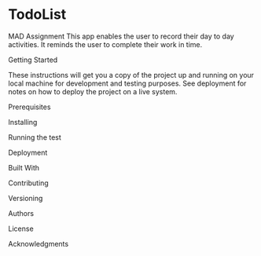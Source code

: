 # TodoList
MAD Assignment
This app enables the user to record their day to day activities. It reminds the user to complete their work in time.

Getting Started

These instructions will get you a copy of the project up and running on your local machine for development and testing purposes. See deployment for notes on how to deploy the project on a live system.

Prerequisites


Installing

Running the test

Deployment

Built With

Contributing

Versioning

Authors

License

Acknowledgments
